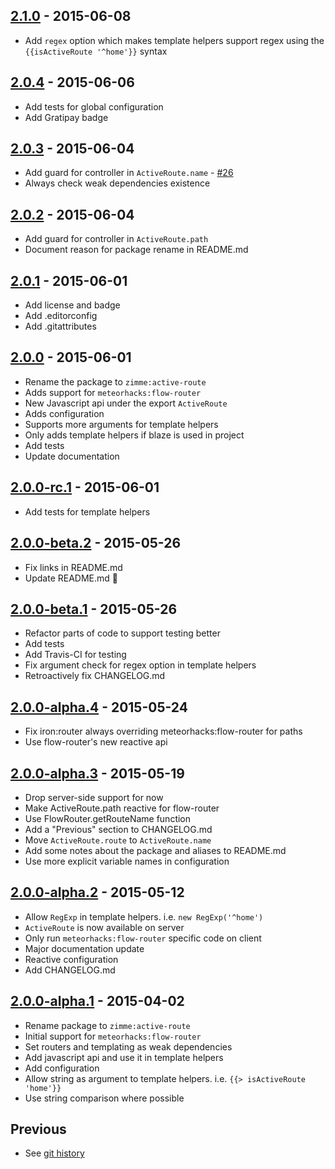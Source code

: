 ## [2.1.0] - 2015-06-08

  * Add `regex` option which makes template helpers support regex
    using the `{{isActiveRoute '^home'}}` syntax

## [2.0.4] - 2015-06-06

  * Add tests for global configuration
  * Add Gratipay badge

## [2.0.3] - 2015-06-04

  * Add guard for controller in `ActiveRoute.name` - [#26]
  * Always check weak dependencies existence

## [2.0.2] - 2015-06-04

  * Add guard for controller in `ActiveRoute.path`
  * Document reason for package rename in README.md

## [2.0.1] - 2015-06-01

  * Add license and badge
  * Add .editorconfig
  * Add .gitattributes

## [2.0.0] - 2015-06-01

  * Rename the package to `zimme:active-route`
  * Adds support for `meteorhacks:flow-router`
  * New Javascript api under the export `ActiveRoute`
  * Adds configuration
  * Supports more arguments for template helpers
  * Only adds template helpers if blaze is used in project
  * Add tests
  * Update documentation

## [2.0.0-rc.1] - 2015-06-01

  * Add tests for template helpers

## [2.0.0-beta.2] - 2015-05-26

  * Fix links in README.md
  * Update README.md :lipstick:

## [2.0.0-beta.1] - 2015-05-26

  * Refactor parts of code to support testing better
  * Add tests
  * Add Travis-CI for testing
  * Fix argument check for regex option in template helpers
  * Retroactively fix CHANGELOG.md

## [2.0.0-alpha.4] - 2015-05-24

  * Fix iron:router always overriding meteorhacks:flow-router for paths
  * Use flow-router's new reactive api

## [2.0.0-alpha.3] - 2015-05-19

  * Drop server-side support for now
  * Make ActiveRoute.path reactive for flow-router
  * Use FlowRouter.getRouteName function
  * Add a "Previous" section to CHANGELOG.md
  * Move `ActiveRoute.route` to `ActiveRoute.name`
  * Add some notes about the package and aliases to README.md
  * Use more explicit variable names in configuration

## [2.0.0-alpha.2] - 2015-05-12

  * Allow `RegExp` in template helpers. i.e. `new RegExp('^home')`
  * `ActiveRoute` is now available on server
  * Only run `meteorhacks:flow-router` specific code on client
  * Major documentation update
  * Reactive configuration
  * Add CHANGELOG.md

## [2.0.0-alpha.1] - 2015-04-02

  * Rename package to `zimme:active-route`
  * Initial support for `meteorhacks:flow-router`
  * Set routers and templating as weak dependencies
  * Add javascript api and use it in template helpers
  * Add configuration
  * Allow string as argument to template helpers. i.e.
    `{{> isActiveRoute 'home'}}`
  * Use string comparison where possible

## Previous

  * See [git history]

[2.1.0]: https://github.com/zimme/meteor-active-route/compare/2.0.4...2.1.0
[2.0.4]: https://github.com/zimme/meteor-active-route/compare/2.0.3...2.0.4
[2.0.3]: https://github.com/zimme/meteor-active-route/compare/2.0.2...2.0.3
[2.0.2]: https://github.com/zimme/meteor-active-route/compare/2.0.1...2.0.2
[2.0.1]: https://github.com/zimme/meteor-active-route/compare/2.0.0...2.0.1
[2.0.0]: https://github.com/zimme/meteor-active-route/compare/2.0.0-rc.1...2.0.0
[2.0.0-rc.1]: https://github.com/zimme/meteor-active-route/compare/2.0.0-beta.2...2.0.0-rc.1
[2.0.0-beta.2]: https://github.com/zimme/meteor-active-route/compare/2.0.0-beta.1...2.0.0-beta.2
[2.0.0-beta.1]: https://github.com/zimme/meteor-active-route/compare/2.0.0-alpha.4...2.0.0-beta.1
[2.0.0-alpha.4]: https://github.com/zimme/meteor-active-route/compare/2.0.0-alpha.3...2.0.0-alpha.4
[2.0.0-alpha.3]: https://github.com/zimme/meteor-active-route/compare/2.0.0-alpha.2...2.0.0-alpha.3
[2.0.0-alpha.2]: https://github.com/zimme/meteor-active-route/compare/2.0.0-alpha.1...2.0.0-alpha.2
[2.0.0-alpha.1]: https://github.com/zimme/meteor-active-route/compare/1.0.4...2.0.0-alpha.1
[git history]: https://github.com/zimme/meteor-active-route/commits

[#26]: https://github.com/zimme/meteor-active-route/pull/26
